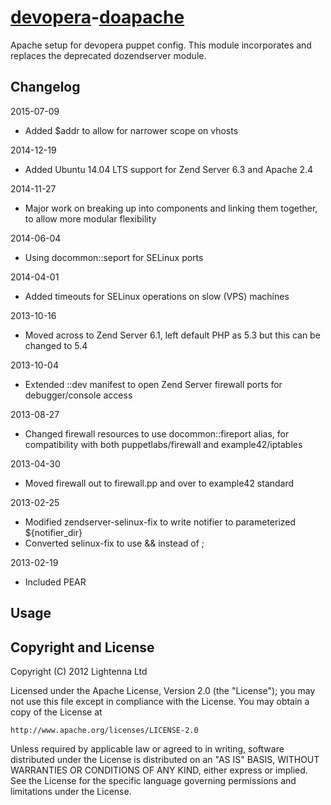 [devopera](http://devopera.com)-[doapache](http://devopera.com/module/doapache)
============

Apache setup for devopera puppet config.  This module incorporates and replaces the deprecated dozendserver module.

Changelog
---------

2015-07-09

  * Added $addr to allow for narrower scope on vhosts

2014-12-19

  * Added Ubuntu 14.04 LTS support for Zend Server 6.3 and Apache 2.4

2014-11-27

  * Major work on breaking up into components and linking them together, to allow more modular flexibility

2014-06-04

  * Using docommon::seport for SELinux ports

2014-04-01

  * Added timeouts for SELinux operations on slow (VPS) machines

2013-10-16

  * Moved across to Zend Server 6.1, left default PHP as 5.3 but this can be changed to 5.4

2013-10-04

  * Extended ::dev manifest to open Zend Server firewall ports for debugger/console access

2013-08-27

  * Changed firewall resources to use docommon::fireport alias, for compatibility with both puppetlabs/firewall and example42/iptables

2013-04-30

  * Moved firewall out to firewall.pp and over to example42 standard

2013-02-25

  * Modified zendserver-selinux-fix to write notifier to parameterized ${notifier_dir}
  * Converted selinux-fix to use && instead of ;

2013-02-19 

  * Included PEAR

Usage
-----

Copyright and License
---------------------

Copyright (C) 2012 Lightenna Ltd

Licensed under the Apache License, Version 2.0 (the "License");
you may not use this file except in compliance with the License.
You may obtain a copy of the License at

    http://www.apache.org/licenses/LICENSE-2.0

Unless required by applicable law or agreed to in writing, software
distributed under the License is distributed on an "AS IS" BASIS,
WITHOUT WARRANTIES OR CONDITIONS OF ANY KIND, either express or implied.
See the License for the specific language governing permissions and
limitations under the License.
